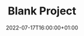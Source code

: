 ---
title: "Blank Project"
date: 2022-07-17T16:00:00+01:00
draft: true
description: "Blank Project. For more details, [get in touch](mailto:vs419@ic.ac.uk)."
layout: "gallery"
summary: "Blank Project"
cover_image: ""

# Use: printf " - src: \"%s\"\n" **/*.* | grep assets/projects/
# to find relative paths of files in the specified direcotry

# images:
#  - src: ""
---